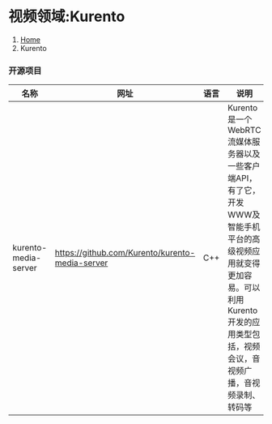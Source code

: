 # 视频领域:Kurento

<ol class="breadcrumb"><li><a href="/">Home</a></li><li class="active">Kurento</li></ol>

### 开源项目
|名称|网址|语言|说明|
|------|------|------|------|
|kurento-media-server|https://github.com/Kurento/kurento-media-server|C++|Kurento 是一个 WebRTC 流媒体服务器以及一些客户端API，有了它，开发WWW及智能手机平台的高级视频应用就变得更加容易。可以利用Kurento开发的应用类型包括，视频会议，音视频广播，音视频录制、转码等|


